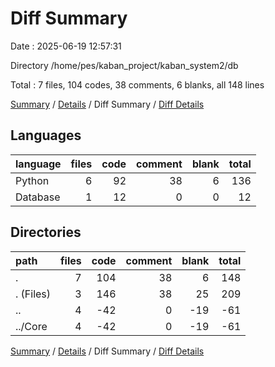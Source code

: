 # Diff Summary

Date : 2025-06-19 12:57:31

Directory /home/pes/kaban_project/kaban_system2/db

Total : 7 files,  104 codes, 38 comments, 6 blanks, all 148 lines

[Summary](results.md) / [Details](details.md) / Diff Summary / [Diff Details](diff-details.md)

## Languages
| language | files | code | comment | blank | total |
| :--- | ---: | ---: | ---: | ---: | ---: |
| Python | 6 | 92 | 38 | 6 | 136 |
| Database | 1 | 12 | 0 | 0 | 12 |

## Directories
| path | files | code | comment | blank | total |
| :--- | ---: | ---: | ---: | ---: | ---: |
| . | 7 | 104 | 38 | 6 | 148 |
| . (Files) | 3 | 146 | 38 | 25 | 209 |
| .. | 4 | -42 | 0 | -19 | -61 |
| ../Core | 4 | -42 | 0 | -19 | -61 |

[Summary](results.md) / [Details](details.md) / Diff Summary / [Diff Details](diff-details.md)